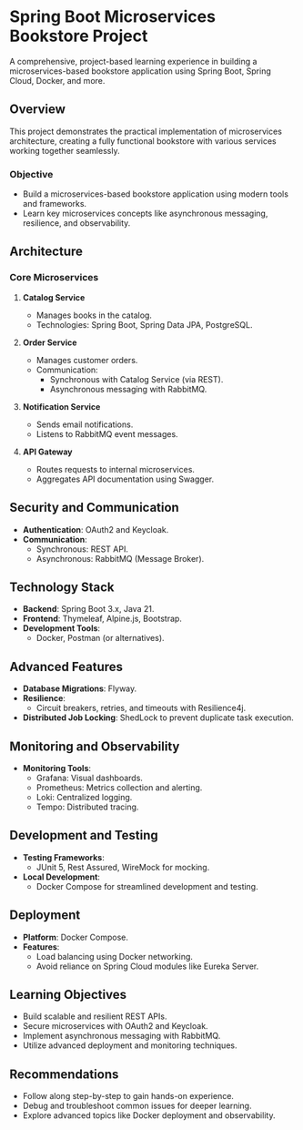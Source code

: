 # Spring Boot Microservices Bookstore Project

A comprehensive, project-based learning experience in building a microservices-based bookstore application using Spring Boot, Spring Cloud, Docker, and more.

## Overview

This project demonstrates the practical implementation of microservices architecture, creating a fully functional bookstore with various services working together seamlessly.

### Objective

- Build a microservices-based bookstore application using modern tools and frameworks.
- Learn key microservices concepts like asynchronous messaging, resilience, and observability.

## Architecture

### Core Microservices

1. **Catalog Service**
   - Manages books in the catalog.
   - Technologies: Spring Boot, Spring Data JPA, PostgreSQL.

2. **Order Service**
   - Manages customer orders.
   - Communication:
     - Synchronous with Catalog Service (via REST).
     - Asynchronous messaging with RabbitMQ.

3. **Notification Service**
   - Sends email notifications.
   - Listens to RabbitMQ event messages.

4. **API Gateway**
   - Routes requests to internal microservices.
   - Aggregates API documentation using Swagger.

## Security and Communication

- **Authentication**: OAuth2 and Keycloak.
- **Communication**:
  - Synchronous: REST API.
  - Asynchronous: RabbitMQ (Message Broker).

## Technology Stack

- **Backend**: Spring Boot 3.x, Java 21.
- **Frontend**: Thymeleaf, Alpine.js, Bootstrap.
- **Development Tools**:
  - Docker, Postman (or alternatives).

## Advanced Features

- **Database Migrations**: Flyway.
- **Resilience**:
  - Circuit breakers, retries, and timeouts with Resilience4j.
- **Distributed Job Locking**: ShedLock to prevent duplicate task execution.

## Monitoring and Observability

- **Monitoring Tools**:
  - Grafana: Visual dashboards.
  - Prometheus: Metrics collection and alerting.
  - Loki: Centralized logging.
  - Tempo: Distributed tracing.

## Development and Testing

- **Testing Frameworks**:
  - JUnit 5, Rest Assured, WireMock for mocking.
- **Local Development**:
  - Docker Compose for streamlined development and testing.

## Deployment

- **Platform**: Docker Compose.
- **Features**:
  - Load balancing using Docker networking.
  - Avoid reliance on Spring Cloud modules like Eureka Server.

## Learning Objectives

- Build scalable and resilient REST APIs.
- Secure microservices with OAuth2 and Keycloak.
- Implement asynchronous messaging with RabbitMQ.
- Utilize advanced deployment and monitoring techniques.

## Recommendations

- Follow along step-by-step to gain hands-on experience.
- Debug and troubleshoot common issues for deeper learning.
- Explore advanced topics like Docker deployment and observability.
